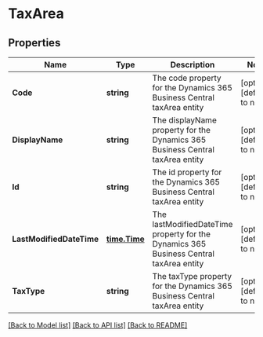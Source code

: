 # TaxArea

## Properties
Name | Type | Description | Notes
------------ | ------------- | ------------- | -------------
**Code** | **string** | The code property for the Dynamics 365 Business Central taxArea entity | [optional] [default to null]
**DisplayName** | **string** | The displayName property for the Dynamics 365 Business Central taxArea entity | [optional] [default to null]
**Id** | **string** | The id property for the Dynamics 365 Business Central taxArea entity | [optional] [default to null]
**LastModifiedDateTime** | [**time.Time**](time.Time.md) | The lastModifiedDateTime property for the Dynamics 365 Business Central taxArea entity | [optional] [default to null]
**TaxType** | **string** | The taxType property for the Dynamics 365 Business Central taxArea entity | [optional] [default to null]

[[Back to Model list]](../README.md#documentation-for-models) [[Back to API list]](../README.md#documentation-for-api-endpoints) [[Back to README]](../README.md)

